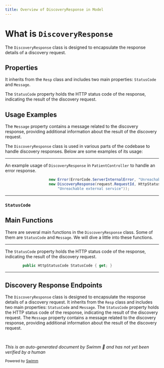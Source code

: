 ```yaml
---
title: Overview of DiscoveryResponse in Model
---
```

# What is <SwmToken path="src/In.ProjectEKA.HipService/Discovery/PatientController.cs" pos="96:3:3" line-data="                    new DiscoveryResponse(request.RequestId, HttpStatusCode.InternalServerError,">`DiscoveryResponse`</SwmToken>

The <SwmToken path="src/In.ProjectEKA.HipService/Discovery/PatientController.cs" pos="96:3:3" line-data="                    new DiscoveryResponse(request.RequestId, HttpStatusCode.InternalServerError,">`DiscoveryResponse`</SwmToken> class is designed to encapsulate the response details of a discovery request.

## Properties

It inherits from the <SwmToken path="src/In.ProjectEKA.HipLibrary/Patient/Model/DiscoveryResponse.cs" pos="5:8:8" line-data="    public class DiscoveryResponse: Resp">`Resp`</SwmToken> class and includes two main properties: <SwmToken path="src/In.ProjectEKA.HipLibrary/Patient/Model/DiscoveryResponse.cs" pos="7:5:5" line-data="        public HttpStatusCode StatusCode { get; }">`StatusCode`</SwmToken> and <SwmToken path="src/In.ProjectEKA.HipLibrary/Patient/Model/DiscoveryResponse.cs" pos="8:5:5" line-data="        public string Message { get; }">`Message`</SwmToken>.

The <SwmToken path="src/In.ProjectEKA.HipLibrary/Patient/Model/DiscoveryResponse.cs" pos="7:5:5" line-data="        public HttpStatusCode StatusCode { get; }">`StatusCode`</SwmToken> property holds the HTTP status code of the response, indicating the result of the discovery request.

## Usage Examples

The <SwmToken path="src/In.ProjectEKA.HipLibrary/Patient/Model/DiscoveryResponse.cs" pos="8:5:5" line-data="        public string Message { get; }">`Message`</SwmToken> property contains a message related to the discovery response, providing additional information about the result of the discovery request.

The <SwmToken path="src/In.ProjectEKA.HipService/Discovery/PatientController.cs" pos="96:3:3" line-data="                    new DiscoveryResponse(request.RequestId, HttpStatusCode.InternalServerError,">`DiscoveryResponse`</SwmToken> class is used in various parts of the codebase to handle discovery responses. Below are some examples of its usage:

<SwmSnippet path="/src/In.ProjectEKA.HipService/Discovery/PatientController.cs" line="95">

---

An example usage of <SwmToken path="src/In.ProjectEKA.HipService/Discovery/PatientController.cs" pos="96:3:3" line-data="                    new DiscoveryResponse(request.RequestId, HttpStatusCode.InternalServerError,">`DiscoveryResponse`</SwmToken> in `PatientController` to handle an error response.

```c#
                    new Error(ErrorCode.ServerInternalError, "Unreachable external service"),
                    new DiscoveryResponse(request.RequestId, HttpStatusCode.InternalServerError,
                        "Unreachable external service"));
```

---

</SwmSnippet>

### <SwmToken path="src/In.ProjectEKA.HipLibrary/Patient/Model/DiscoveryResponse.cs" pos="7:5:5" line-data="        public HttpStatusCode StatusCode { get; }">`StatusCode`</SwmToken>

## Main Functions

There are several main functions in the <SwmToken path="src/In.ProjectEKA.HipService/Discovery/PatientController.cs" pos="96:3:3" line-data="                    new DiscoveryResponse(request.RequestId, HttpStatusCode.InternalServerError,">`DiscoveryResponse`</SwmToken> class. Some of them are <SwmToken path="src/In.ProjectEKA.HipLibrary/Patient/Model/DiscoveryResponse.cs" pos="7:5:5" line-data="        public HttpStatusCode StatusCode { get; }">`StatusCode`</SwmToken> and <SwmToken path="src/In.ProjectEKA.HipLibrary/Patient/Model/DiscoveryResponse.cs" pos="8:5:5" line-data="        public string Message { get; }">`Message`</SwmToken>. We will dive a little into these functions.

<SwmSnippet path="/src/In.ProjectEKA.HipLibrary/Patient/Model/DiscoveryResponse.cs" line="7">

---

The <SwmToken path="src/In.ProjectEKA.HipLibrary/Patient/Model/DiscoveryResponse.cs" pos="7:5:5" line-data="        public HttpStatusCode StatusCode { get; }">`StatusCode`</SwmToken> property holds the HTTP status code of the response, indicating the result of the discovery request.

```c#
        public HttpStatusCode StatusCode { get; }
```

---

</SwmSnippet>

## Discovery Response Endpoints

The <SwmToken path="src/In.ProjectEKA.HipService/Discovery/PatientController.cs" pos="96:3:3" line-data="                    new DiscoveryResponse(request.RequestId, HttpStatusCode.InternalServerError,">`DiscoveryResponse`</SwmToken> class is designed to encapsulate the response details of a discovery request. It inherits from the <SwmToken path="src/In.ProjectEKA.HipLibrary/Patient/Model/DiscoveryResponse.cs" pos="5:8:8" line-data="    public class DiscoveryResponse: Resp">`Resp`</SwmToken> class and includes two main properties: <SwmToken path="src/In.ProjectEKA.HipLibrary/Patient/Model/DiscoveryResponse.cs" pos="7:5:5" line-data="        public HttpStatusCode StatusCode { get; }">`StatusCode`</SwmToken> and <SwmToken path="src/In.ProjectEKA.HipLibrary/Patient/Model/DiscoveryResponse.cs" pos="8:5:5" line-data="        public string Message { get; }">`Message`</SwmToken>. The <SwmToken path="src/In.ProjectEKA.HipLibrary/Patient/Model/DiscoveryResponse.cs" pos="7:5:5" line-data="        public HttpStatusCode StatusCode { get; }">`StatusCode`</SwmToken> property holds the HTTP status code of the response, indicating the result of the discovery request. The <SwmToken path="src/In.ProjectEKA.HipLibrary/Patient/Model/DiscoveryResponse.cs" pos="8:5:5" line-data="        public string Message { get; }">`Message`</SwmToken> property contains a message related to the discovery response, providing additional information about the result of the discovery request.

&nbsp;

*This is an auto-generated document by Swimm 🌊 and has not yet been verified by a human*

<SwmMeta version="3.0.0" repo-id="Z2l0aHViJTNBJTNBaGlwLXNlcnZpY2UlM0ElM0FTd2ltbS1EZW1v" repo-name="hip-service"><sup>Powered by [Swimm](/)</sup></SwmMeta>
